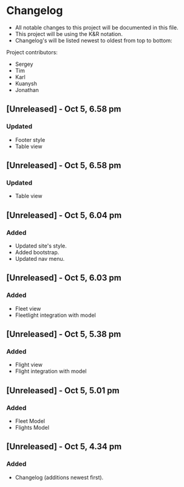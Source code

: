 # Changelog
- All notable changes to this project will be documented in this file.
- This project will be using the K&R notation.
- Changelog's will be listed newest to oldest from top to bottom:

Project contributors:
- Sergey
- Tim
- Karl
- Kuanysh
- Jonathan

## [Unreleased] - Oct 5, 6.58 pm
### Updated
- Footer style
- Table view

## [Unreleased] - Oct 5, 6.58 pm
### Updated
- Table view

## [Unreleased] - Oct 5, 6.04 pm
### Added
- Updated site's style.
- Added bootstrap.
- Updated nav menu.

## [Unreleased] - Oct 5, 6.03 pm
### Added
- Fleet view
- Fleetlight integration with model

## [Unreleased] - Oct 5, 5.38 pm
### Added
- Flight view
- Flight integration with model

## [Unreleased] - Oct 5, 5.01 pm
### Added
- Fleet Model
- Flights Model

## [Unreleased] - Oct 5, 4.34 pm
### Added
- Changelog (additions newest first).
